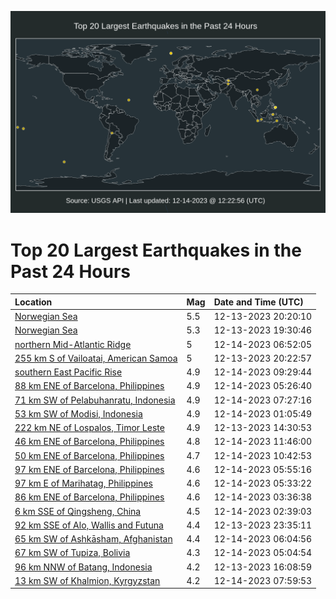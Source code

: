 ![Map](./map.png)

# Top 20 Largest Earthquakes in the Past 24 Hours

| Location | Mag | Date and Time (UTC) |
|:---|:---|:---|
| [Norwegian Sea](https://earthquake.usgs.gov/earthquakes/eventpage/us7000lire) | 5.5 | 12-13-2023 20:20:10 |
| [Norwegian Sea](https://earthquake.usgs.gov/earthquakes/eventpage/us7000lir5) | 5.3 | 12-13-2023 19:30:46 |
| [northern Mid-Atlantic Ridge](https://earthquake.usgs.gov/earthquakes/eventpage/us7000liv6) | 5 | 12-14-2023 06:52:05 |
| [255 km S of Vailoatai, American Samoa](https://earthquake.usgs.gov/earthquakes/eventpage/us7000lirg) | 5 | 12-13-2023 20:22:57 |
| [southern East Pacific Rise](https://earthquake.usgs.gov/earthquakes/eventpage/us7000livw) | 4.9 | 12-14-2023 09:29:44 |
| [88 km ENE of Barcelona, Philippines](https://earthquake.usgs.gov/earthquakes/eventpage/us7000lius) | 4.9 | 12-14-2023 05:26:40 |
| [71 km SW of Pelabuhanratu, Indonesia](https://earthquake.usgs.gov/earthquakes/eventpage/us7000liv9) | 4.9 | 12-14-2023 07:27:16 |
| [53 km SW of Modisi, Indonesia](https://earthquake.usgs.gov/earthquakes/eventpage/us7000litr) | 4.9 | 12-14-2023 01:05:49 |
| [222 km NE of Lospalos, Timor Leste](https://earthquake.usgs.gov/earthquakes/eventpage/us7000lipp) | 4.9 | 12-13-2023 14:30:53 |
| [46 km ENE of Barcelona, Philippines](https://earthquake.usgs.gov/earthquakes/eventpage/us7000liy8) | 4.8 | 12-14-2023 11:46:00 |
| [50 km ENE of Barcelona, Philippines](https://earthquake.usgs.gov/earthquakes/eventpage/us7000lixx) | 4.7 | 12-14-2023 10:42:53 |
| [97 km ENE of Barcelona, Philippines](https://earthquake.usgs.gov/earthquakes/eventpage/us7000liux) | 4.6 | 12-14-2023 05:55:16 |
| [97 km E of Marihatag, Philippines](https://earthquake.usgs.gov/earthquakes/eventpage/us7000liuu) | 4.6 | 12-14-2023 05:33:22 |
| [86 km ENE of Barcelona, Philippines](https://earthquake.usgs.gov/earthquakes/eventpage/us7000liuc) | 4.6 | 12-14-2023 03:36:38 |
| [6 km SSE of Qingsheng, China](https://earthquake.usgs.gov/earthquakes/eventpage/us7000liua) | 4.5 | 12-14-2023 02:39:03 |
| [92 km SSE of Alo, Wallis and Futuna](https://earthquake.usgs.gov/earthquakes/eventpage/us7000lit3) | 4.4 | 12-13-2023 23:35:11 |
| [65 km SW of Ashkāsham, Afghanistan](https://earthquake.usgs.gov/earthquakes/eventpage/us7000liuz) | 4.4 | 12-14-2023 06:04:56 |
| [67 km SW of Tupiza, Bolivia](https://earthquake.usgs.gov/earthquakes/eventpage/us7000lium) | 4.3 | 12-14-2023 05:04:54 |
| [96 km NNW of Batang, Indonesia](https://earthquake.usgs.gov/earthquakes/eventpage/us7000liq0) | 4.2 | 12-13-2023 16:08:59 |
| [13 km SW of Khalmion, Kyrgyzstan](https://earthquake.usgs.gov/earthquakes/eventpage/us7000livf) | 4.2 | 12-14-2023 07:59:53 |
